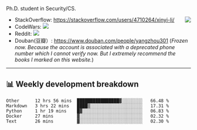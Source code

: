Ph.D. student in Security/CS.

<img align="right" src="https://github-readme-stats.vercel.app/api?username=li-xin-yi&count_private=true&show_icons=true&hide_title=true&theme=tokyonight" />

- StackOverflow: https://stackoverflow.com/users/4710264/xinyi-li/
- CodeWars: [![](https://www.codewars.com/users/xy-li/badges/micro)](https://www.codewars.com/users/xy-li/)
- Reddit: [![](https://img.shields.io/reddit/user-karma/combined/xy-li?style=social)](https://www.reddit.com/user/xy-li/)
- Douban(豆瓣）: https://www.douban.com/people/yangzhou301  (*Frozen now. Because the account is associated with a deprecated phone number which I cannot verify now. But I extremely recommend the books I marked on this website.*)

---

## 📊 Weekly development breakdown

<!--START_SECTION:waka-->
```text
Other      12 hrs 56 mins  ████████████████▓░░░░░░░░   66.48 % 
Markdown   3 hrs 22 mins   ████▒░░░░░░░░░░░░░░░░░░░░   17.31 % 
Python     1 hr 19 mins    █▓░░░░░░░░░░░░░░░░░░░░░░░   06.83 % 
Docker     27 mins         ▓░░░░░░░░░░░░░░░░░░░░░░░░   02.32 % 
Text       26 mins         ▓░░░░░░░░░░░░░░░░░░░░░░░░   02.30 % 
```
<!--END_SECTION:waka-->
